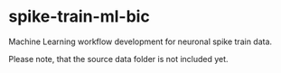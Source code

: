# spike-train-ml-bic
Machine Learning workflow development for neuronal spike train data. 

Please note, that the source data folder is not included yet.
